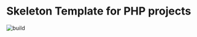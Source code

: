 # Skeleton Template for PHP projects

![build](https://github.com/vinyvicente/php-skeleton/workflows/PHP%20Composer%20for%20Skeleton/badge.svg?branch=master)
